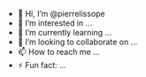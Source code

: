 - 👋 Hi, I’m @pierrelissope
- 👀 I’m interested in ...
- 🌱 I’m currently learning ...
- 💞️ I’m looking to collaborate on ...
- 📫 How to reach me ...
- ⚡ Fun fact: ...

<!---
pierrelissope/pierrelissope is a ✨ special ✨ repository because its `README.md` (this file) appears on your GitHub profile.
You can click the Preview link to take a look at your changes.
--->
